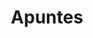 ---
title: "Apuntes"  # Add a page title.
summary: "Apuntes de Física y Química."  # Add a page description.
type: "widget_page"  # Page type is a Widget Page
url: "recursos-fisica-quimica/apuntes"
---